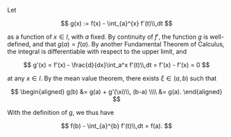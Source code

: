 Let 

$$
g(x) := f(x) - \int_{a}^{x} f'(t)\\,dt 
$$

as a function of $x\in I$, with $a$ fixed. By continuity of $f'$, the function $g$ is well-defined, and that $g(a)=f(a)$. By another Fundamental Theorem of Calculus, the integral is differentiable with respect to the upper limit, and

$$
g'(x) = f'(x) - \frac{d}{dx}\int_a^x f'(t)\\,dt = f'(x) - f'(x) = 0
$$

at any $x\in I$. By the mean value theorem, there exists $\xi\in (a, b)$ such that

$$
\begin{aligned}
g(b) &= g(a) + g'(\xi)\\, (b-a) \\\\
&= g(a).
\end{aligned}
$$

With the definition of $g$, we thus have

$$
f(b) - \int_{a}^{b} f'(t)\\,dt = f(a).
$$
